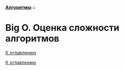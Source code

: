 **[Алгоритмы](../README.md#algorithms) ::**
# Big O. Оценка сложности алгоритмов

<!--
https://habr.com/ru/companies/sberbank/articles/756894/
https://www.bigocheatsheet.com/
https://skillbox.ru/media/code/big-o-notation-chto-eto-takoe-i-kak-eye-poschitat/
https://bimlibik.github.io/posts/complexity-of-algorithms/
https://habr.com/ru/articles/444594/
https://habr.com/ru/articles/770522/
https://skillbox.ru/media/code/stydnye-voprosy-o-logarifmakh-vsye-chto-nuzhno-znat-programmistu/
https://blog.skillfactory.ru/glossary/algoritm/
https://www.baeldung.com/cs/complexity-stack-queue-deque-set
-->

[К оглавлению](../README.md#algorithms)



[К оглавлению](../README.md#algorithms)
